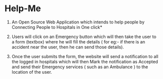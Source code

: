 # Help-Me
1) An Open Source Web Application which intends to help people by Connecting People to Hospitals in One click*

2) Users will click on an Emergency button which will then take the user to a form (textbox) where he will fill the details ( for eg:- if there is an accident near the user, then he can send those details).

3) Once the user submits the form, the website will send a notification to all the logged in hospitals which will then Mark the notification as Accepted and send their Emergency services ( such as an Ambulance ) to the location of the user. 
